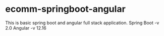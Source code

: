 # ecomm-springboot-angular
This is basic spring boot and angular full stack application.
Spring Boot -v 2.0
Angular -v 12.16

